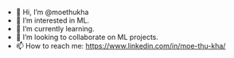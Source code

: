 - 👋 Hi, I’m @moethukha
- 👀 I’m interested in ML.
- 🌱 I’m currently learning.
- 💞️ I’m looking to collaborate on ML projects.
- 📫 How to reach me: https://www.linkedin.com/in/moe-thu-kha/

<!---
moethukha/moethukha is a ✨ special ✨ repository because its `README.md` (this file) appears on your GitHub profile.
You can click the Preview link to take a look at your changes.
--->
